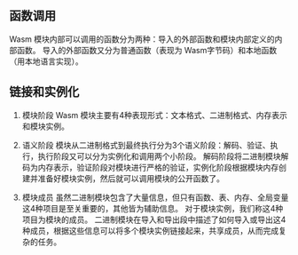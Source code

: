 ## 函数调用

Wasm 模块内部可以调用的函数分为两种：导入的外部函数和模块内部定义的内部函数。
导入的外部函数又分为普通函数（表现为 Wasm字节码）和本地函数（用本地语言实现）。

## 链接和实例化

1. 模块阶段
Wasm 模块主要有4种表现形式：文本格式、二进制格式、内存表示和模块实例。

2. 语义阶段
模块从二进制格式到最终执行分为3个语义阶段：解码、验证、执行，执行阶段又可以分为实例化和调用两个小阶段。
解码阶段将二进制模块解码为内存表示，验证阶段对模块进行严格的验证，实例化阶段根据模块内存创建并准备好模块实例，然后就可以调用模块的公开函数了。

3. 模块成员
虽然二进制模块包含了大量信息，但只有函数、表、内存、全局变量这4种项目是至关重要的，其他皆为辅助信息。 对于模块实例，我们称这4种项目为模块的成员。 二进制模块在导入和导出段中描述了如何导入或导出这4种成员，根据这些信息可以将多个模块实例链接起来，共享成员，从而完成复杂的任务。

